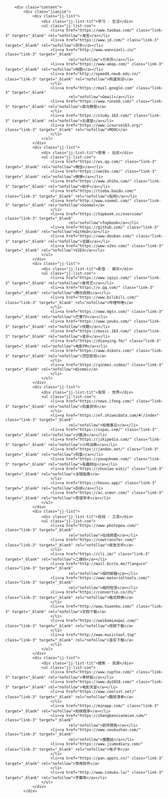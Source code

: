 		<div class="content">
			<div class="jianjie">
				<div class="jj-list">
					<div class="jj-list-tit">学习 · 生活</div>
					<ul class="jj-list-con">
						<li><a href="https://www.taobao.com/" class="link-3" target="_blank" rel="nofollow">淘宝</a></li>
						<li><a href="https://www.jd.com/" class="link-3" target="_blank" rel="nofollow">京东</a></li>
						<li><a href="http://www.wannianli.cn/" class="link-3" target="_blank"
								rel="nofollow">万年历</a></li>
						<li><a href="https://www.amap.com/" class="link-3" target="_blank" rel="nofollow">地图</a></li>
						<li><a href="http://speed4.neu6.edu.cn/" class="link-3" target="_blank" rel="nofollow">网速测试</a>
						</li>
						<li><a href="https://mail.google.com" class="link-3" target="_blank"
								rel="nofollow">Gmail</a></li>
						<li><a href="https://www.runoob.com/" class="link-3" target="_blank" rel="nofollow">菜鸟教程</a>
						</li>
						<li><a href="https://study.163.com/" class="link-3" target="_blank" rel="nofollow">云课堂</a></li>
						<li><a href="https://www.icourse163.org/" class="link-3" target="_blank" rel="nofollow">MOOC</a>
						</li>
					</ul>
				</div>
				<div class="jj-list">
					<div class="jj-list-tit">常用 · 社区</div>
					<ul class="jj-list-con">
						<li><a href="https://wx.qq.com/" class="link-3" target="_blank" rel="nofollow">微信</a></li>
						<li><a href="https://weibo.com/" class="link-3" target="_blank" rel="nofollow">微博</a></li>
						<li><a href="https://www.zhihu.com/" class="link-3" target="_blank" rel="nofollow">知乎</a></li>
						<li><a href="https://tieba.baidu.com/" class="link-3" target="_blank" rel="nofollow">贴吧</a></li>
						<li><a href="http://www.soomal.com/" class="link-3" target="_blank" rel="nofollow">Soomal</a>
						</li>
						<li><a href="https://topbook.cc/overview" class="link-3" target="_blank"
								rel="nofollow">Topbook</a></li>
						<li><a href="https://github.com/" class="link-3" target="_blank" rel="nofollow">GitHub</a></li>
						<li><a href="https://www.douban.com/" class="link-3" target="_blank" rel="nofollow">豆瓣</a></li>
						<li><a href="https://www.v2ex.com/" class="link-3" target="_blank" rel="nofollow">V2EX</a></li>
					</ul>
				</div>
				<div class="jj-list">
					<div class="jj-list-tit">影音 · 娱乐</div>
					<ul class="jj-list-con">
						<li><a href="https://www.iqiyi.com/" class="link-3" target="_blank" rel="nofollow">爱奇艺</a></li>
						<li><a href="https://v.qq.com/" class="link-3" target="_blank" rel="nofollow">腾讯视频</a></li>
						<li><a href="https://www.bilibili.com/" class="link-3" target="_blank" rel="nofollow">哔哩哔哩</a>
						</li>
						<li><a href="https://www.mgtv.com/" class="link-3" target="_blank" rel="nofollow">芒果TV</a></li>
						<li><a href="https://www.youku.com/" class="link-3" target="_blank" rel="nofollow">优酷</a></li>
						<li><a href="https://music.163.com/" class="link-3" target="_blank" rel="nofollow">音乐</a></li>
						<li><a href="https://dianying.fm/" class="link-3" target="_blank" rel="nofollow">电影FM</a></li>
						<li><a href="https://www.dikotv.com/" class="link-3" target="_blank" rel="nofollow">顶空影视</a>
						</li>
						<li><a href="https://qinmei.video/" class="link-3" target="_blank" rel="nofollow">Qinmei</a>
						</li>
					</ul>
				</div>
				<div class="jj-list">
					<div class="jj-list-tit">发现 · 世界</div>
					<ul class="jj-list-con">
						<li><a href="https://news.ifeng.com/" class="link-3" target="_blank" rel="nofollow">凤凰资讯</a>
						</li>
						<li><a href="https://ef.zhiweidata.com/#!/index" class="link-3" target="_blank"
								rel="nofollow">知微事见</a></li>
						<li><a href="https://sspai.com/" class="link-3" target="_blank" rel="nofollow">少数派</a></li>
						<li><a href="https://jikipedia.com/" class="link-3" target="_blank" rel="nofollow">小鸡词典</a></li>
						<li><a href="https://jandan.net/" class="link-3" target="_blank" rel="nofollow">煎蛋</a></li>
						<li><a href="https://youquhome.com/" class="link-3" target="_blank" rel="nofollow">有趣网址</a></li>
						<li><a href="https://zhuxiao.wiki/" class="link-3" target="_blank" rel="nofollow">注销指南</a>
						</li>
						<li><a href="https://houxu.app/" class="link-3" target="_blank" rel="nofollow">后续</a></li>
						<li><a href="https://ac.scmor.com/" class="link-3" target="_blank" rel="nofollow">思谋学术</a></li>
					</ul>
				</div>
				<div class="jj-list">
					<div class="jj-list-tit">在线 · 工具</div>
					<ul class="jj-list-con">
						<li><a href="https://www.photopea.com/" class="link-3" target="_blank"
								rel="nofollow">在线修图</a></li>
						<li><a href="https://cowtransfer.com/" class="link-3" target="_blank" rel="nofollow">收发文件</a>
						</li>
						<li><a href="https://cli.im/" class="link-3" target="_blank" rel="nofollow">二维码</a></li>
						<li><a href="http://mail.bccto.me/?lang=cn" class="link-3" target="_blank"
								rel="nofollow">临时邮箱</a></li>
						<li><a href="https://www.materialtools.com/" class="link-3" target="_blank"
								rel="nofollow">临时短信</a></li>
						<li><a href="https://convertio.co/zh/" class="link-3" target="_blank" rel="nofollow">格式转换</a>
						</li>
						<li><a href="http://www.hiwenku.com/" class="link-3" target="_blank" rel="nofollow">文档下载</a>
						</li>
						<li><a href="https://weibomiaopai.com/" class="link-3" target="_blank" rel="nofollow">视频下载</a>
						</li>
						<li><a href="http://www.musictool.top" class="link-3" target="_blank" rel="nofollow">音乐下载</a>
						</li>
					</ul>
				</div>
				<div class="jj-list">
					<div class="jj-list-tit">搜索 · 资源</div>
					<ul class="jj-list-con">
						<li><a href="https://www.cupfox.com/" class="link-3" target="_blank" rel="nofollow">茶杯狐</a></li>
						<li><a href="https://www.dy2018.com/" class="link-3" target="_blank" rel="nofollow">电影天堂</a></li>
						<li><a href="https://www.coolist.net/" class="link-3" target="_blank" rel="nofollow">酷软清单</a>
						</li>
						<li><a href="https://minapp.com/" class="link-3" target="_blank" rel="nofollow">知晓程序</a></li>
						<li><a href="https://zhengbanxianmian.com/" class="link-3" target="_blank"
								rel="nofollow">软件限免</a></li>
						<li><a href="https://www.soukuzhan.com/" class="link-3" target="_blank"
								rel="nofollow">搜酷站</a></li>
						<li><a href="https://www.jiumodiary.com/" class="link-3" target="_blank" rel="nofollow">电子书</a>
						</li>
						<li><a href="https://pan.appts.cn/" class="link-3" target="_blank" rel="nofollow">常用软件</a>
						</li>
						<li><a href="http://www.zimuku.la/" class="link-3" target="_blank" rel="nofollow">字幕库</a></li>
					</ul>
				</div>
			</div>
